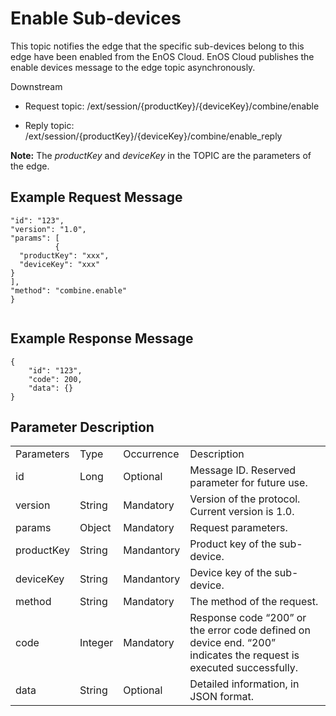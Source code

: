 # Enable Sub-devices

This topic notifies the edge that the specific sub-devices belong to
this edge have been enabled from the EnOS Cloud. EnOS Cloud publishes
the enable devices message to the edge topic asynchronously.

Downstream
- Request topic: /ext/session/{productKey}/{deviceKey}/combine/enable

- Reply topic: /ext/session/{productKey}/{deviceKey}/combine/enable_reply

**Note:** The *productKey* and *deviceKey* in the TOPIC are the parameters of the edge.

## Example Request Message

```
"id": "123",
"version": "1.0",
"params": [
          {
  "productKey": "xxx",
  "deviceKey": "xxx"
}
],
"method": "combine.enable"
}


```

## Example Response Message

```
{
	"id": "123",
	"code": 200,
	"data": {}
}

```

## Parameter Description​

<table>
  <tr>
    <td>Parameters</td>
    <td>Type​</td>
    <td>Occurrence </td>
    <td>Description</td>
  </tr>
  <tr>
    <td>id</td>
    <td>Long</td>
    <td>Optional</td>
    <td>Message ID. Reserved parameter for future use.</td>
  </tr>
  <tr>
    <td>version</td>
    <td>String</td>
    <td>Mandatory</td>
    <td>Version of the protocol. Current version is   1.0.</td>
  </tr>
  <tr>
    <td>params</td>
    <td>Object</td>
    <td>Mandatory</td>
    <td>Request parameters. </td>
  </tr>
  <tr>
    <td>productKey</td>
    <td>String</td>
    <td>Mandantory</td>
    <td>Product key of the sub-device.</td>
  </tr>
  <tr>
    <td>deviceKey</td>
    <td>String</td>
    <td>Mandantory</td>
    <td>Device key of the sub-device.</td>
  </tr>
  <tr>
    <td>method</td>
    <td>String</td>
    <td>Mandatory</td>
    <td>The method of the request.</td>
  </tr>
  <tr>
    <td>code</td>
    <td>Integer</td>
    <td>Mandatory</td>
    <td>Response code &ldquo;200&rdquo; or the error code defined on device end. &ldquo;200&rdquo; indicates the request is   executed successfully.</td>
  </tr>
  <tr>
    <td>data</td>
    <td>String</td>
    <td>Optional</td>
    <td>Detailed information, in JSON format.</td>
  </tr>
</table>

